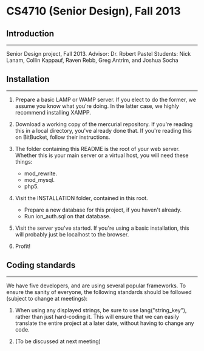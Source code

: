 # CS4710 (Senior Design), Fall 2013

## Introduction
---------------
Senior Design project, Fall 2013.
Advisor: Dr. Robert Pastel
Students: Nick Lanam, Collin Kappauf, Raven Rebb, Greg Antrim, and Joshua Socha

## Installation
---------------

1.  Prepare a basic LAMP or WAMP server. If you elect to do the former,
    we assume you know what you're doing. In the latter case, we
    highly recommend installing XAMPP.  

2.  Download a working copy of the mercurial repository.
    If you're reading this in a local directory, you've already done that.
    If you're reading this on BitBucket, follow their instructions.  

3.  The folder containing this README is the root of
    your web server. Whether this is your main server
    or a virtual host, you will need these things:  
    * mod_rewrite.
    * mod_mysql.
    * php5.

4.  Visit the INSTALLATION folder, contained in this root.  
    * Prepare a new database for this project, if you haven't already.
    * Run ion_auth.sql on that database.  

5.  Visit the server you've started. If you're using a basic installation,
    this will probably just be localhost to the browser.  

6.  Profit!  

## Coding standards
-------------------

We have five developers, and are using several popular frameworks.
To ensure the sanity of everyone, the following standards should
be followed (subject to change at meetings):  

1.  When using any displayed strings, be sure to use lang("string_key"),
    rather than just hard-coding it. This will ensure that we can easily
    translate the entire project at a later date, without having to
    change any code.  

2.  (To be discussed at next meeting)  

